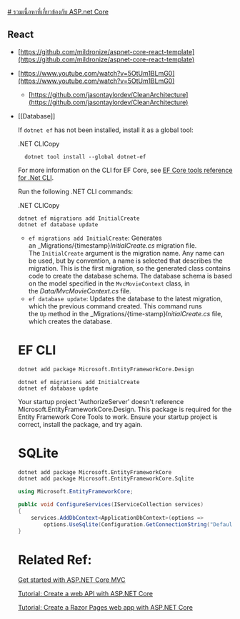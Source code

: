 
[# รวมเนื้อหาที่เกี่ยวข้องกับ ASP.net Core](https://ponggun.medium.com/%E0%B8%A3%E0%B8%A7%E0%B8%A1%E0%B9%80%E0%B8%99%E0%B8%B7%E0%B9%89%E0%B8%AD%E0%B8%AB%E0%B8%B2%E0%B8%97%E0%B8%B5%E0%B9%88%E0%B9%80%E0%B8%81%E0%B8%B5%E0%B9%88%E0%B8%A2%E0%B8%A7%E0%B8%82%E0%B9%89%E0%B8%AD%E0%B8%87%E0%B8%81%E0%B8%B1%E0%B8%9A-asp-net-core-ac94c7315137)


## React

- [https://github.com/mildronize/aspnet-core-react-template](https://github.com/mildronize/aspnet-core-react-template)
- [https://www.youtube.com/watch?v=5OtUm1BLmG0](https://www.youtube.com/watch?v=5OtUm1BLmG0)
    - [https://github.com/jasontaylordev/CleanArchitecture](https://github.com/jasontaylordev/CleanArchitecture)






- [[Database]]
    
    If `dotnet ef` has not been installed, install it as a global tool:
    
    .NET CLICopy
    
    ```
      dotnet tool install --global dotnet-ef
    ```
    
    For more information on the CLI for EF Core, see [EF Core tools reference for .Net CLI](https://docs.microsoft.com/en-us/ef/core/miscellaneous/cli/dotnet).
    
    Run the following .NET CLI commands:
    
    .NET CLICopy
    
    ```
    dotnet ef migrations add InitialCreate
    dotnet ef database update
    ```
    
    - `ef migrations add InitialCreate`: Generates an _Migrations/{timestamp}_InitialCreate.cs_ migration file. The `InitialCreate` argument is the migration name. Any name can be used, but by convention, a name is selected that describes the migration. This is the first migration, so the generated class contains code to create the database schema. The database schema is based on the model specified in the `MvcMovieContext` class, in the _Data/MvcMovieContext.cs_ file.
    - `ef database update`: Updates the database to the latest migration, which the previous command created. This command runs the `Up` method in the _Migrations/{time-stamp}_InitialCreate.cs_ file, which creates the database.
    
    # EF CLI
    
    ```bash
    dotnet add package Microsoft.EntityFrameworkCore.Design
    ```
    
    ```
    dotnet ef migrations add InitialCreate
    dotnet ef database update
    ```
    
    Your startup project 'AuthorizeServer' doesn't reference Microsoft.EntityFrameworkCore.Design. This package is required for the Entity Framework Core Tools to work. Ensure your startup project is correct, install the package, and try again.
    
    # SQLite
    
    ```bash
    dotnet add package Microsoft.EntityFrameworkCore
    dotnet add package Microsoft.EntityFrameworkCore.Sqlite
    ```
    
    ```csharp
    using Microsoft.EntityFrameworkCore;
    
    public void ConfigureServices(IServiceCollection services)
    {
        services.AddDbContext<ApplicationDbContext>(options =>
            options.UseSqlite(Configuration.GetConnectionString("DefaultConnection")));
    }
    ```
    
    # Related Ref:
    
    [Get started with ASP.NET Core MVC](https://docs.microsoft.com/en-us/aspnet/core/tutorials/first-mvc-app/start-mvc?view=aspnetcore-5.0&tabs=visual-studio)
    
    [Tutorial: Create a web API with ASP.NET Core](https://docs.microsoft.com/en-us/aspnet/core/tutorials/first-web-api?view=aspnetcore-5.0&tabs=visual-studio)
    
    [Tutorial: Create a Razor Pages web app with ASP.NET Core](https://docs.microsoft.com/en-us/aspnet/core/tutorials/razor-pages/?view=aspnetcore-5.0)
    
    
    
